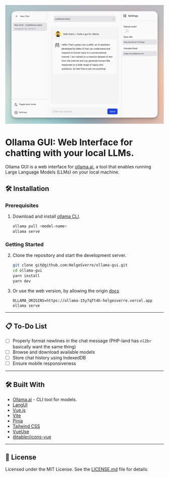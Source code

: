 <p align="center">
  <img src=".github/header.png" alt="Ollama GUI logo">
</p>

# Ollama GUI: Web Interface for chatting with your local LLMs.

Ollama GUI is a web interface for [ollama.ai](https://ollama.ai/download), a tool that enables running Large
Language Models (LLMs) on your local machine.

## 🛠 Installation

### Prerequisites

1. Download and install [ollama CLI](https://ollama.ai/download).

   ```bash
   ollama pull <model-name>
   ollama serve
   ```

### Getting Started

2. Clone the repository and start the development server.

   ```bash
   git clone git@github.com:HelgeSverre/ollama-gui.git
   cd ollama-gui
   yarn install
   yarn dev
   ```

3. Or use the web version, by allowing the
   origin [docs](https://github.com/jmorganca/ollama/blob/main/docs/faq.md#how-can-i-expose-the-ollama-server)

   ```shell
   OLLAMA_ORIGINS=https://ollama-15y7qft4h-helgesverre.vercel.app ollama serve
   ```

---

## 📋 To-Do List

- [ ] Properly format newlines in the chat message (PHP-land has `nl2br` basically want the same thing)
- [ ] Browse and download available models
- [ ] Store chat history using IndexedDB
- [ ] Ensure mobile responsiveness

---

## 🛠 Built With

- [Ollama.ai](https://ollama.ai/) - CLI tool for models.
- [LangUI](https://www.langui.dev/)
- [Vue.js](https://vuejs.org/)
- [Vite](https://vitejs.dev/)
- [Pinia](https://pinia.esm.dev/)
- [Tailwind CSS](https://tailwindcss.com/)
- [VueUse](https://vueuse.org/)
- [@tabler/icons-vue](https://github.com/tabler/icons-vue)

---

## 📝 License

Licensed under the MIT License. See the [LICENSE.md](LICENSE.md) file for details.

